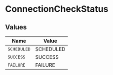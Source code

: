 # ConnectionCheckStatus


## Values

| Name        | Value       |
| ----------- | ----------- |
| `SCHEDULED` | SCHEDULED   |
| `SUCCESS`   | SUCCESS     |
| `FAILURE`   | FAILURE     |